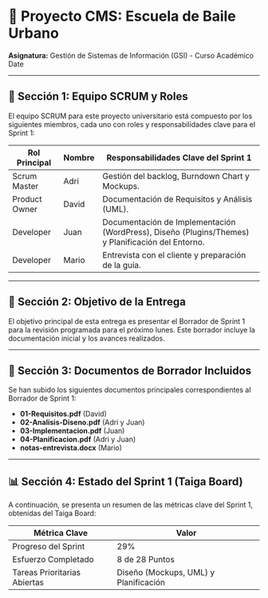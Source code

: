 # 🏢 Proyecto CMS: Escuela de Baile Urbano

**Asignatura:** Gestión de Sistemas de Información (GSI) - Curso Académico Date

---

## 👥 Sección 1: Equipo SCRUM y Roles

El equipo SCRUM para este proyecto universitario está compuesto por los siguientes miembros, cada uno con roles y responsabilidades clave para el Sprint 1:

| Rol Principal   | Nombre | Responsabilidades Clave del Sprint 1                             |
|-----------------|--------|------------------------------------------------------------------|
| Scrum Master    | Adri   | Gestión del backlog, Burndown Chart y Mockups.                   |
| Product Owner   | David  | Documentación de Requisitos y Análisis (UML).                    |
| Developer       | Juan   | Documentación de Implementación (WordPress), Diseño (Plugins/Themes) y Planificación del Entorno. |
| Developer       | Mario  | Entrevista con el cliente y preparación de la guía.              |

---

## 🎯 Sección 2: Objetivo de la Entrega

El objetivo principal de esta entrega es presentar el Borrador de Sprint 1 para la revisión programada para el próximo lunes. Este borrador incluye la documentación inicial y los avances realizados.

---

## 📄 Sección 3: Documentos de Borrador Incluidos

Se han subido los siguientes documentos principales correspondientes al Borrador de Sprint 1:

- **01-Requisitos.pdf** (David)
- **02-Analisis-Diseno.pdf** (Adri y Juan)
- **03-Implementacion.pdf** (Juan)
- **04-Planificacion.pdf** (Adri y Juan)
- **notas-entrevista.docx** (Mario)

---

## 📊 Sección 4: Estado del Sprint 1 (Taiga Board)

A continuación, se presenta un resumen de las métricas clave del Sprint 1, obtenidas del Taiga Board:

| Métrica Clave              | Valor         |
|----------------------------|--------------|
| Progreso del Sprint        | 29%          |
| Esfuerzo Completado        | 8 de 28 Puntos |
| Tareas Prioritarias Abiertas | Diseño (Mockups, UML) y Planificación |

